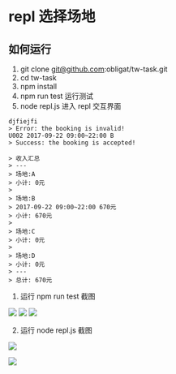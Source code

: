 # repl 选择场地

如何运行
---

1. git clone git@github.com:obligat/tw-task.git
2. cd tw-task
3. npm install
4. npm run test 运行测试
5. node repl.js 进入 repl 交互界面 


```angular2html
djfiejfi
> Error: the booking is invalid!
U002 2017-09-22 09:00~22:00 B
> Success: the booking is accepted!

> 收入汇总
> ---
> 场地:A
> 小计: 0元
>
> 场地:B
> 2017-09-22 09:00~22:00 670元
> 小计: 670元
>
> 场地:C
> 小计: 0元
>
> 场地:D
> 小计: 0元
> ---
> 总计: 670元

```

1. 运行 npm run test 截图

![](http://upload-images.jianshu.io/upload_images/2793567-2149b70af1f6afed.png?imageMogr2/auto-orient/strip%7CimageView2/2/w/1240)
![](http://upload-images.jianshu.io/upload_images/2793567-8bcdbf78d75aec11.png?imageMogr2/auto-orient/strip%7CimageView2/2/w/1240)
![](http://upload-images.jianshu.io/upload_images/2793567-90bc67815648741e.png?imageMogr2/auto-orient/strip%7CimageView2/2/w/1240)

2. 运行 node repl.js 截图

![](http://upload-images.jianshu.io/upload_images/2793567-f8556ce50ed5df40.png?imageMogr2/auto-orient/strip%7CimageView2/2/w/1240)

![](http://upload-images.jianshu.io/upload_images/2793567-2ffc67c9a0a3ebf9.png?imageMogr2/auto-orient/strip%7CimageView2/2/w/1240)

